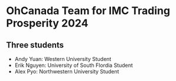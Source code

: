# OhCanada Team for IMC Trading Prosperity 2024

## Three students

- Andy Yuan: Western University Student
- Erik Nguyen: University of South Flordia Student
- Alex Pyo: Northwestern University Student
